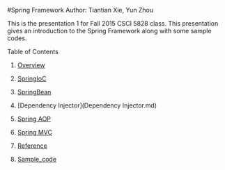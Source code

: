 #Spring Framework
Author: Tiantian Xie, Yun Zhou 


This is the presentation 1 for Fall 2015 CSCI 5828 class. This presentation gives an introduction to the Spring Framework along with some sample codes.
  

Table of Contents    

1. [Overview](Overview.md)

2. [SpringIoC](SpringIoC.md)

3. [SpringBean](SpringBean.md)

4. [Dependency Injector](Dependency Injector.md)

5. [Spring AOP](SpringAOP.md)

6. [Spring MVC](Spring_mvc.md)

7. [Reference](Reference.md)

8. [Sample_code](/src)